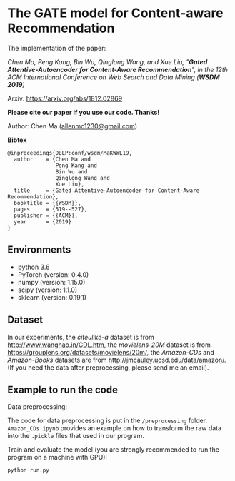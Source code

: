 # The GATE model for Content-aware Recommendation
The implementation of the paper:

*Chen Ma, Peng Kang, Bin Wu, Qinglong Wang, and Xue Liu, "**Gated Attentive-Autoencoder for Content-Aware
Recommendation**", in the 12th ACM International Conference on Web Search and Data Mining (**WSDM 2019**)* 

Arxiv: https://arxiv.org/abs/1812.02869

**Please cite our paper if you use our code. Thanks!**

Author: Chen Ma (allenmc1230@gmail.com)

**Bibtex**
```
@inproceedings{DBLP:conf/wsdm/MaKWWL19,
  author    = {Chen Ma and
               Peng Kang and
               Bin Wu and
               Qinglong Wang and
               Xue Liu},
  title     = {Gated Attentive-Autoencoder for Content-Aware Recommendation},
  booktitle = {{WSDM}},
  pages     = {519--527},
  publisher = {{ACM}},
  year      = {2019}
}
```

## Environments

- python 3.6
- PyTorch (version: 0.4.0)
- numpy (version: 1.15.0)
- scipy (version: 1.1.0)
- sklearn (version: 0.19.1)


## Dataset

In our experiments, the *citeulike-a* dataset is from http://www.wanghao.in/CDL.htm, the *movielens-20M* dataset is from https://grouplens.org/datasets/movielens/20m/, the *Amazon-CDs* and *Amazon-Books* datasets are from http://jmcauley.ucsd.edu/data/amazon/. (If you need the data after preprocessing, please send me an email).


## Example to run the code

Data preprocessing:

The code for data preprocessing is put in the ```/preprocessing``` folder. ```Amazon_CDs.ipynb``` provides an example on how to transform the raw data into the ```.pickle``` files that used in our program.

Train and evaluate the model (you are strongly recommended to run the program on a machine with GPU):

```
python run.py
```
